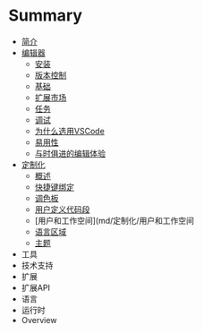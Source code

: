 # Summary

* [简介](README.md)
* [编辑器](md/编辑器/安装.md)
    * [安装](md/编辑器/安装.md)
    * [版本控制](md/编辑器/版本控制.md)
    * [基础](md/编辑器/基础.md)
    * [扩展市场](md/编辑器/扩展市场.md)
    * [任务](md/编辑器/任务.md)
    * [调试](md/编辑器/调试.md)
    * [为什么选用VSCode](md/编辑器/为什么选用VSCode.md)
    * [易用性](md/编辑器/易用性.md)
    * [与时俱进的编辑体验](md/编辑器/与时俱进的编辑体验.md)
* [定制化](md/定制化/概述.md)
    * [概述](md/定制化/概述.md)
    * [快捷键绑定](md/定制化/快捷键绑定.md)
    * [调色板](md/定制化/调色板.md)
    * [用户定义代码段](md/定制化/用户定义代码段.md)
    * [用户和工作空间](md/定制化/用户和工作空间
    * [语言区域](md/定制化/语言区域.md)
    * [主题](md/定制化/主题.md)
* 工具
* 技术支持
* 扩展
* 扩展API
* 语言
* 运行时
* Overview

